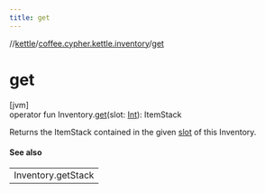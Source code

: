 ```yaml
---
title: get
---
```

//[kettle](../../index.html)/[coffee.cypher.kettle.inventory](index.html)/[get](get.html)



# get



[jvm]\
operator fun Inventory.[get](get.html)(slot: [Int](https://kotlinlang.org/api/latest/jvm/stdlib/kotlin/-int/index.html)): ItemStack



Returns the ItemStack contained in the given [slot](get.html) of this Inventory.



#### See also


| |
|---|
| Inventory.getStack |



